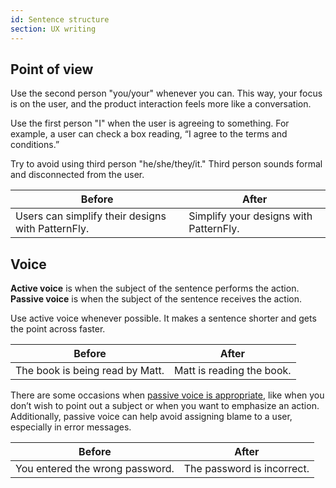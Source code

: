 ```yaml
---
id: Sentence structure
section: UX writing
---
```


## Point of view 

Use the second person "you/your" whenever you can. This way, your focus is on the user, and the product interaction feels more like a conversation.

Use the first person "I" when the user is agreeing to something. For example, a user can check a box reading, “I agree to the terms and conditions.”

Try to avoid using third person "he/she/they/it." Third person sounds formal and disconnected from the user.

<div class="ws-content-table">

|**Before**  | **After** |
|------------|-----------|
| Users can simplify their designs with PatternFly. | Simplify your designs with PatternFly. |

</div>

## Voice

**Active voice** is when the subject of the sentence performs the action. **Passive voice** is when the subject of the sentence receives the action.

Use active voice whenever possible. It makes a sentence shorter and gets the point across faster.

<div class="ws-content-table">

|**Before**  | **After** |
|------------|-----------|
| The book is being read by Matt. | Matt is reading the book. |

</div>

There are some occasions when [passive voice is appropriate](https://writing.wisc.edu/handbook/style/ccs_activevoice/), like when you don’t wish to point out a subject or when you want to emphasize an action. Additionally, passive voice can help avoid assigning blame to a user, especially in error messages.

<div class="ws-content-table">

|**Before**  | **After** |
|------------|-----------|
| You entered the wrong password. | The password is incorrect. |

</div>
